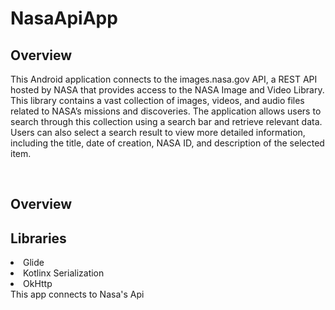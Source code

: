 # NasaApiApp

<h2> Overview </h2>
This Android application connects to the images.nasa.gov API, a REST API hosted by NASA that provides access to the NASA Image and Video Library. This library contains a vast collection of images, videos, and audio files related to NASA’s missions and discoveries. The application allows users to search through this collection using a search bar and retrieve relevant data. Users can also select a search result to view more detailed information, including the title, date of creation, NASA ID, and description of the selected item.

&nbsp;

<h2> Overview </h2>

<h2> Libraries </h2
  The libraries that I used was:
  <ol>
  <li> Glide </li>
  <li> Kotlinx Serialization </li>
  <li> OkHttp </li>
  </ol>
This app connects to Nasa's Api 
